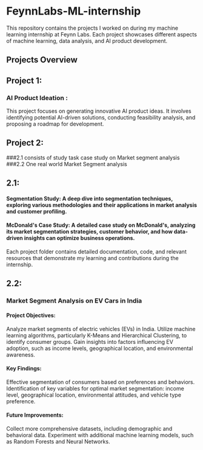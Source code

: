 # FeynnLabs-ML-internship
This repository contains the projects I worked on during my machine learning internship at Feynn Labs. Each project showcases different aspects of machine learning, data analysis, and AI product development.

## Projects Overview

## Project 1:

### AI Product Ideation : 
This project focuses on generating innovative AI product ideas. It involves identifying potential AI-driven solutions, conducting feasibility analysis, and proposing a roadmap for development.

## Project 2: 

###2.1 consists of study task case study on Market segment analysis
###2.2 One real world Market Segment analysis

## 2.1:
#### Segmentation Study: A deep dive into segmentation techniques, exploring various methodologies and their applications in market analysis and customer profiling.

#### McDonald's Case Study: A detailed case study on McDonald's, analyzing its market segmentation strategies, customer behavior, and how data-driven insights can optimize business operations.
Each project folder contains detailed documentation, code, and relevant resources that demonstrate my learning and contributions during the internship.

## 2.2:
### Market Segment Analysis on EV Cars in India
#### Project Objectives:
Analyze market segments of electric vehicles (EVs) in India.
Utilize machine learning algorithms, particularly K-Means and Hierarchical Clustering, to identify consumer groups.
Gain insights into factors influencing EV adoption, such as income levels, geographical location, and environmental awareness.
#### Key Findings:
Effective segmentation of consumers based on preferences and behaviors.
Identification of key variables for optimal market segmentation: income level, geographical location, environmental attitudes, and vehicle type preference.
#### Future Improvements:
Collect more comprehensive datasets, including demographic and behavioral data.
Experiment with additional machine learning models, such as Random Forests and Neural Networks.


